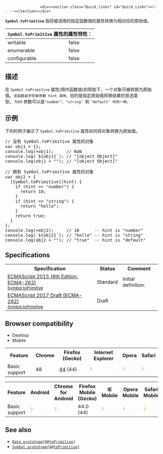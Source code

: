 
                
                  
                    <div><section class="Quick_links" id="Quick_Links"><!-- --></section></div>

<p><code><strong>Symbol.toPrimitive</strong></code>&#xA0;&#x6307;&#x5C06;&#x88AB;&#x8C03;&#x7528;&#x7684;&#x6307;&#x5B9A;&#x51FD;&#x6570;&#x503C;&#x7684;&#x5C5E;&#x6027;&#x8F6C;&#x6362;&#x4E3A;&#x76F8;&#x5BF9;&#x5E94;&#x7684;&#x539F;&#x59CB;&#x503C;&#x3002;</p>

<div><table class="standard-table"> 
  <thead> 
    <tr> 
      <th colspan="2" class="header"><code>Symbol.toPrimitive</code> &#x5C5E;&#x6027;&#x7684;&#x5C5E;&#x6027;&#x7279;&#x6027;&#xFF1A;</th> 
    </tr> 
  </thead> 
  <tbody> 
    <tr> 
      <td>writable</td> 
      <td>false</td> 
    </tr> 
    <tr> 
      <td>enumerable</td> 
      <td>false</td> 
    </tr> 
    <tr> 
      <td>configurable</td> 
      <td>false</td> 
    </tr> 
  </tbody> 
</table></div>

<h2 id="&#x63CF;&#x8FF0;">&#x63CF;&#x8FF0;</h2>

<p>&#x5728;&#xA0;<code>Symbol.toPrimitive</code> &#x5C5E;&#x6027;(&#x7528;&#x4F5C;&#x51FD;&#x6570;&#x503C;)&#x7684;&#x5E2E;&#x52A9;&#x4E0B;&#xFF0C;&#x4E00;&#x4E2A;&#x5BF9;&#x8C61;&#x53EF;&#x88AB;&#x8F6C;&#x6362;&#x4E3A;&#x539F;&#x59CB;&#x503C;&#x3002;<code>&#x8BE5;&#x51FD;&#x6570;&#x7531;&#x5B57;&#x7B26;&#x4E32;&#x53C2;&#x6570; hint &#x8C03;&#x7528;&#xFF0C;</code>&#x76EE;&#x7684;&#x662F;&#x6307;&#x5B9A;&#x539F;&#x59CB;&#x503C;&#x8F6C;&#x6362;&#x7ED3;&#x679C;&#x7684;&#x9996;&#x9009;&#x7C7B;&#x578B;&#x3002;&#xA0;hint&#xA0;&#x53C2;&#x6570;&#x53EF;&#x4EE5;&#x662F;<code>&quot;number&quot;&#x3001;</code><code>&quot;string&quot;&#xA0;</code>&#x548C;&#xA0;<code>&quot;default&quot; &#x4E2D;&#x7684;&#x4E00;&#x79CD;&#x3002;</code></p>

<h2 id="&#x793A;&#x4F8B;">&#x793A;&#x4F8B;</h2>

<p>&#x4E0B;&#x5217;&#x7684;&#x4F8B;&#x5B50;&#x5C55;&#x793A;&#x4E86;&#xA0;<code>Symbol.toPrimitive</code> &#x5C5E;&#x6027;&#x5982;&#x4F55;&#x5C06;&#x5BF9;&#x8C61;&#x8F6C;&#x6362;&#x4E3A;&#x539F;&#x59CB;&#x503C;&#x3002;</p>

<pre class="brush: js">// &#x6CA1;&#x6709; Symbol.toPrimitive &#x5C5E;&#x6027;&#x7684;&#x5BF9;&#x8C61;
var obj1 = {};
console.log(+obj1);     // NaN
console.log(`${obj1}`); // &quot;[object Object]&quot;
console.log(obj1 + &quot;&quot;); // &quot;[object Object]&quot;

// &#x62E5;&#x6709; Symbol.toPrimitive &#x5C5E;&#x6027;&#x7684;&#x5BF9;&#x8C61;
var obj2 = {
  [Symbol.toPrimitive](hint) {
    if (hint == &quot;number&quot;) {
      return 10;
    }
    if (hint == &quot;string&quot;) {
      return &quot;hello&quot;;
    }
    return true;
  }
};
console.log(+obj2);     // 10      -- hint is &quot;number&quot;
console.log(`${obj2}`); // &quot;hello&quot; -- hint is &quot;string&quot;
console.log(obj2 + &quot;&quot;); // &quot;true&quot;  -- hint is &quot;default&quot;
</pre>

<h2 id="Specifications">Specifications</h2>

<table class="standard-table">
 <tbody>
  <tr>
   <th scope="col">Specification</th>
   <th scope="col">Status</th>
   <th scope="col">Comment</th>
  </tr>
  <tr>
   <td><a lang="en" hreflang="en" href="http://www.ecma-international.org/ecma-262/6.0/#sec-symbol.toprimitive" class="external">ECMAScript 2015 (6th Edition, ECMA-262)<br><small lang="zh-CN">Symbol.toPrimitive</small></a></td>
   <td><span class="spec-Standard">Standard</span></td>
   <td>Initial definition.</td>
  </tr>
  <tr>
   <td><a lang="en" hreflang="en" href="https://tc39.github.io/ecma262/#sec-symbol.toprimitive" class="external">ECMAScript 2017 Draft (ECMA-262)<br><small lang="zh-CN">Symbol.toPrimitive</small></a></td>
   <td><span class="spec-Draft">Draft</span></td>
   <td>&#xA0;</td>
  </tr>
 </tbody>
</table>

<h2 id="Browser_compatibility">Browser compatibility</h2>

<p></p><div class="htab"> 
    <a name="AutoCompatibilityTable" id="AutoCompatibilityTable"></a> 
    <ul> 
        <li class="selected"><a>Desktop</a></li> 
        <li><a>Mobile</a></li> 
    </ul> 
</div><p></p>

<div id="compat-desktop">
<table class="compat-table">
 <tbody>
  <tr>
   <th>Feature</th>
   <th>Chrome</th>
   <th>Firefox (Gecko)</th>
   <th>Internet Explorer</th>
   <th>Opera</th>
   <th>Safari</th>
  </tr>
  <tr>
   <td>Basic support</td>
   <td>48</td>
   <td><a title="Released on 2016-01-26." href="/en-US/Firefox/Releases/44">44</a> (44)</td>
   <td><span title="Compatibility unknown; please update this." style="color: rgb(255, 153, 0);">?</span></td>
   <td><span title="Compatibility unknown; please update this." style="color: rgb(255, 153, 0);">?</span></td>
   <td><span title="Compatibility unknown; please update this." style="color: rgb(255, 153, 0);">?</span></td>
  </tr>
 </tbody>
</table>
</div>

<div id="compat-mobile">
<table class="compat-table">
 <tbody>
  <tr>
   <th>Feature</th>
   <th>Android</th>
   <th>Chrome for Android</th>
   <th>Firefox Mobile (Gecko)</th>
   <th>IE Mobile</th>
   <th>Opera Mobile</th>
   <th>Safari Mobile</th>
  </tr>
  <tr>
   <td>Basic support</td>
   <td><span title="Compatibility unknown; please update this." style="color: rgb(255, 153, 0);">?</span></td>
   <td><span title="Compatibility unknown; please update this." style="color: rgb(255, 153, 0);">?</span></td>
   <td>44.0 (44)</td>
   <td><span title="Compatibility unknown; please update this." style="color: rgb(255, 153, 0);">?</span></td>
   <td><span title="Compatibility unknown; please update this." style="color: rgb(255, 153, 0);">?</span></td>
   <td><span title="Compatibility unknown; please update this." style="color: rgb(255, 153, 0);">?</span></td>
  </tr>
 </tbody>
</table>
</div>

<h2 id="See_also">See also</h2>

<ul>
 <li><a title="&#x6B64;&#x9875;&#x9762;&#x4ECD;&#x672A;&#x88AB;&#x672C;&#x5730;&#x5316;, &#x671F;&#x5F85;&#x60A8;&#x7684;&#x7FFB;&#x8BD1;!" href="/zh-CN/docs/Web/JavaScript/Reference/Global_Objects/Date/@@toPrimitive" class="new"><code>Date.prototype[@@toPrimitive]</code></a></li>
 <li><a title="&#x6B64;&#x9875;&#x9762;&#x4ECD;&#x672A;&#x88AB;&#x672C;&#x5730;&#x5316;, &#x671F;&#x5F85;&#x60A8;&#x7684;&#x7FFB;&#x8BD1;!" href="/zh-CN/docs/Web/JavaScript/Reference/Global_Objects/Symbol/@@toPrimitive" class="new"><code>Symbol.prototype[@@toPrimitive]</code></a></li>
</ul>
                  
                
              